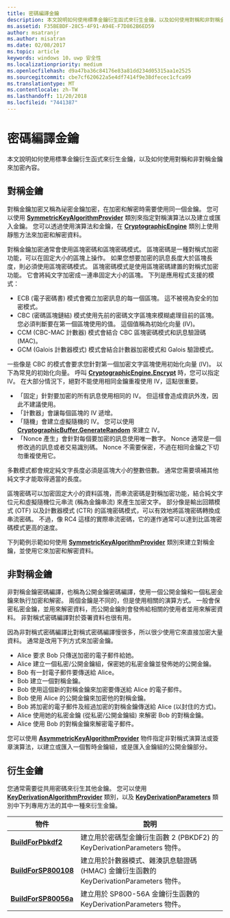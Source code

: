 ```yaml
---
title: 密碼編譯金鑰
description: 本文說明如何使用標準金鑰衍生函式來衍生金鑰，以及如何使用對稱和非對稱金鑰來加密內容。
ms.assetid: F35BEBDF-28C5-4F91-A94E-F7D862B6ED59
author: msatranjr
ms.author: misatran
ms.date: 02/08/2017
ms.topic: article
keywords: windows 10，uwp 安全性
ms.localizationpriority: medium
ms.openlocfilehash: d9a47ba36c84176e83a81dd234d05315aa1e2525
ms.sourcegitcommit: cbe7cf620622a5e4df7414f9e38dfecec1cfca99
ms.translationtype: MT
ms.contentlocale: zh-TW
ms.lasthandoff: 11/20/2018
ms.locfileid: "7441387"
---
```

# <a name="cryptographic-keys"></a>密碼編譯金鑰




本文說明如何使用標準金鑰衍生函式來衍生金鑰，以及如何使用對稱和非對稱金鑰來加密內容。 

## <a name="symmetric-keys"></a>對稱金鑰


對稱金鑰加密又稱為祕密金鑰加密，在加密和解密時需要使用同一個金鑰。 您可以使用 [**SymmetricKeyAlgorithmProvider**](https://msdn.microsoft.com/library/windows/apps/br241537) 類別來指定對稱演算法以及建立或匯入金鑰。 您可以透過使用演算法和金鑰，在 [**CryptographicEngine**](https://msdn.microsoft.com/library/windows/apps/br241490) 類別上使用靜態方法來加密和解密資料。

對稱金鑰加密通常會使用區塊密碼和區塊密碼模式。 區塊密碼是一種對稱式加密功能，可以在固定大小的區塊上操作。 如果您想要加密的訊息長度大於區塊長度，則必須使用區塊密碼模式。 區塊密碼模式是使用區塊密碼建置的對稱式加密功能。 它會將純文字加密成一連串固定大小的區塊。 下列是應用程式支援的模式：

-   ECB (電子密碼書) 模式會獨立加密訊息的每一個區塊。 這不被視為安全的加密模式。
-   CBC (密碼區塊鏈結) 模式使用先前的密碼文字區塊來模糊處理目前的區塊。 您必須判斷要在第一個區塊使用的值。 這個值稱為初始化向量 (IV)。
-   CCM (CBC-MAC 計數器) 模式會結合 CBC 區塊密碼模式和訊息驗證碼 (MAC)。
-   GCM (Galois 計數器模式) 模式會結合計數器加密模式和 Galois 驗證模式。

一些像是 CBC 的模式會要求您針對第一個加密文字區塊使用初始化向量 (IV)。 以下為常見的初始化向量。 呼叫 [**CryptographicEngine.Encrypt**](https://msdn.microsoft.com/library/windows/apps/br241494) 時，您可以指定 IV。 在大部分情況下，絕對不能使用相同金鑰重複使用 IV，這點很重要。

-   「固定」針對要加密的所有訊息使用相同的 IV。 但這樣會造成資訊外洩，因此不建議使用。
-   「計數器」會讓每個區塊的 IV 遞增。
-   「隨機」會建立虛擬隨機的 IV。 您可以使用 [**CryptographicBuffer.GenerateRandom**](https://msdn.microsoft.com/library/windows/apps/br241392) 來建立 IV。
-   「Nonce 產生」會針對每個要加密的訊息使用唯一數字。 Nonce 通常是一個修改過的訊息或者交易識別碼。 Nonce 不需要保密，不過在相同金鑰之下切勿重複使用它。

多數模式都會規定純文字長度必須是區塊大小的整數倍數。 通常您需要填補其他純文字才能取得適當的長度。

區塊密碼可以加密固定大小的資料區塊，而串流密碼是對稱加密功能，結合純文字位元和虛擬隨機位元串流 (稱為金鑰串流) 來產生加密文字。 部分像是輸出回饋模式 (OTF) 以及計數器模式 (CTR) 的區塊密碼模式，可以有效地將區塊密碼轉換成串流密碼。 不過，像 RC4 這樣的實際串流密碼，它的運作通常可以達到比區塊密碼模式更高的速度。

下列範例示範如何使用 [**SymmetricKeyAlgorithmProvider**](https://msdn.microsoft.com/library/windows/apps/br241537) 類別來建立對稱金鑰，並使用它來加密和解密資料。

## <a name="asymmetric-keys"></a>非對稱金鑰


非對稱金鑰密碼編譯，也稱為公開金鑰密碼編譯，使用一個公開金鑰和一個私密金鑰來執行加密和解密。 兩個金鑰是不同的，但是使用相關的演算方式。 一般會保密私密金鑰，並用來解密資料，而公開金鑰則會發佈給相關的使用者並用來解密資料。 非對稱式密碼編譯對於簽署資料也很有用。

因為非對稱式密碼編譯比對稱式密碼編譯慢很多，所以很少使用它來直接加密大量資料。 通常是改用下列方式來加密金鑰。

-   Alice 要求 Bob 只傳送加密的電子郵件給她。
-   Alice 建立一個私密/公開金鑰組，保密她的私密金鑰並發佈她的公開金鑰。
-   Bob 有一封電子郵件要傳送給 Alice。
-   Bob 建立一個對稱金鑰。
-   Bob 使用這個新的對稱金鑰來加密要傳送給 Alice 的電子郵件。
-   Bob 使用 Alice 的公開金鑰來加密他的對稱金鑰。
-   Bob 將加密的電子郵件及經過加密的對稱金鑰傳送給 Alice (以封住的方式)。
-   Alice 使用她的私密金鑰 (從私密/公開金鑰組) 來解密 Bob 的對稱金鑰。
-   Alice 使用 Bob 的對稱金鑰來解密電子郵件。

您可以使用 [**AsymmetricKeyAlgorithmProvider**](https://msdn.microsoft.com/library/windows/apps/br241478) 物件指定非對稱式演算法或簽章演算法，以建立或匯入一個暫時金鑰組，或是匯入金鑰組的公開金鑰部分。

## <a name="deriving-keys"></a>衍生金鑰


您通常需要從共用密碼來衍生其他金鑰。 您可以使用 [**KeyDerivationAlgorithmProvider**](https://msdn.microsoft.com/library/windows/apps/br241518) 類別，以及 [**KeyDerivationParameters**](https://msdn.microsoft.com/library/windows/apps/br241524) 類別中下列專用方法的其中一種來衍生金鑰。

| 物件                                                                            | 說明                                                                                                                                |
|-----------------------------------------------------------------------------------|--------------------------------------------------------------------------------------------------------------------------------------------|
| [**BuildForPbkdf2**](https://msdn.microsoft.com/library/windows/apps/br241525)    | 建立用於密碼型金鑰衍生函數 2 (PBKDF2) 的 KeyDerivationParameters 物件。                                 |
| [**BuildForSP800108**](https://msdn.microsoft.com/library/windows/apps/br241526)  | 建立用於計數器模式、雜湊訊息驗證碼 (HMAC) 金鑰衍生函數的 KeyDerivationParameters 物件。 |
| [**BuildForSP80056a**](https://msdn.microsoft.com/library/windows/apps/br241527)  | 建立用於 SP800-56A 金鑰衍生函數的 KeyDerivationParameters 物件。                                                 |

 
